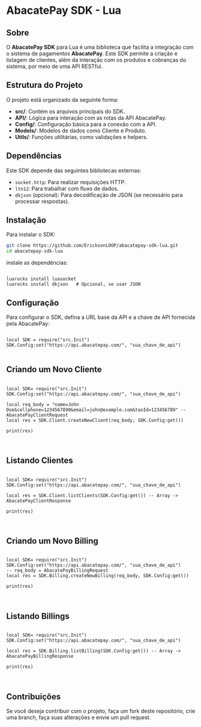# AbacatePay SDK - Lua

## Sobre

O **AbacatePay SDK** para Lua é uma biblioteca que facilita a integração com o sistema de pagamentos **AbacatePay**. Este SDK permite a criação e listagem de clientes, além da interação com os produtos e cobranças do sistema, por meio de uma API RESTful.

## Estrutura do Projeto

O projeto está organizado da seguinte forma:

- **src/**: Contém os arquivos principais do SDK.
- **API/**: Lógica para interação com as rotas da API AbacatePay.
- **Config/**: Configuração básica para a conexão com a API.
- **Models/**: Modelos de dados como Cliente e Produto.
- **Utils/**: Funções utilitárias, como validações e helpers.

## Dependências

Este SDK depende das seguintes bibliotecas externas:

- `socket.http`: Para realizar requisições HTTP.
- `ltn12`: Para trabalhar com fluxo de dados.
- `dkjson` (opcional): Para decodificação de JSON (se necessário para processar respostas).

## Instalação

Para instalar o SDK:

```bash
git clone https://github.com/EricksonLOOP/abacatepay-sdk-lua.git
cd abacatepay-sdk-lua
```
instale as dependências:
<pre><code>
luarocks install luasocket
luarocks install dkjson   # Opcional, se usar JSON
</code></pre>

## Configuração
Para configurar o SDK, defina a URL base da API e a chave de API fornecida pela AbacatePay:
<pre>
<code>
local SDK = require("src.Init")
SDK.Config:set("https://api.abacatepay.com/", "sua_chave_de_api")
</code>
</pre>

## Criando um Novo Cliente
<pre>
<code>
local SDK= require("src.Init")
SDK.Config:set("https://api.abacatepay.com/", "sua_chave_de_api")

local req_body = "name=John Doe&cellphone=1234567890&email=john@example.com&taxId=123456789" -- AbacatePayClientRequest
local res = SDK.Client.createNewClient(req_body, SDK.Config:get())

print(res)

</code>
</pre>

## Listando Clientes
<pre>
<code>
local SDK= require("src.Init")
SDK.Config:set("https://api.abacatepay.com/", "sua_chave_de_api")

local res = SDK.Client.listClients(SDK.Config:get()) -- Array -> AbacatePayClientResponse

print(res)

</code>
</pre>
## Criando um Novo Billing
<pre>
<code>
local SDK= require("src.Init")
SDK.Config:set("https://api.abacatepay.com/", "sua_chave_de_api")
-- req_body = AbacatePayBillingRequest
local res = SDK.Billing.createNewBilling(req_body, SDK.Config:get())

print(res)

</code>
</pre>
## Listando Billings
<pre>
<code>
local SDK= require("src.Init")
SDK.Config:set("https://api.abacatepay.com/", "sua_chave_de_api")

local res = SDK.Billing.listBilling(SDK.Config:get()) -- Array -> AbacatePayBillingResponse

print(res)

</code>
</pre>

## Contribuições
Se você deseja contribuir com o projeto, faça um fork deste repositório, crie uma branch, faça suas alterações e envie um pull request.
